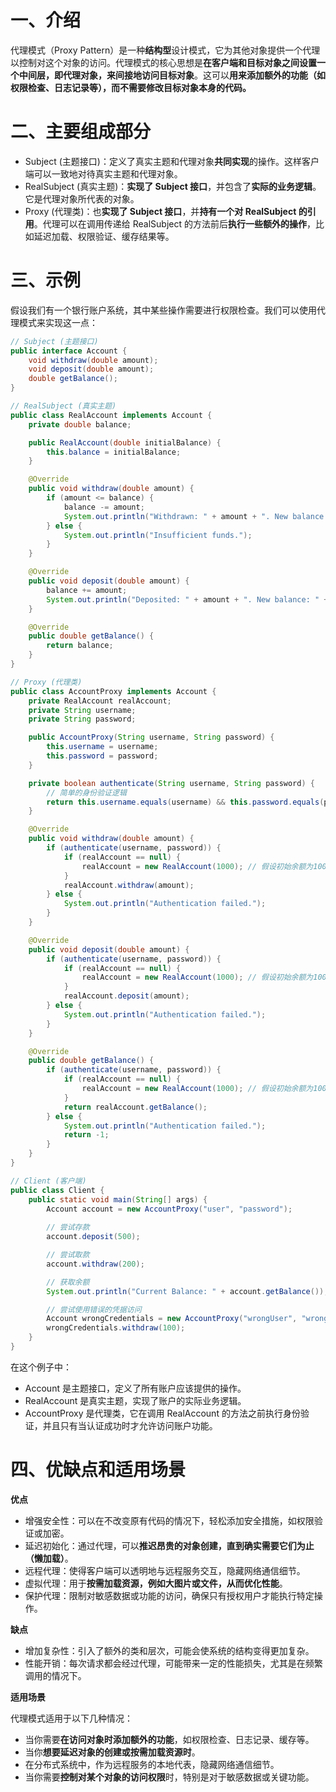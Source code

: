 # 一、介绍

代理模式（Proxy Pattern）是一种**结构型**设计模式，它为其他对象提供一个代理以控制对这个对象的访问。代理模式的核心思想是**在客户端和目标对象之间设置一个中间层，即代理对象，来间接地访问目标对象**。这可以**用来添加额外的功能（如权限检查、日志记录等），而不需要修改目标对象本身的代码。**

# 二、主要组成部分

- Subject (主题接口)：定义了真实主题和代理对象**共同实现**的操作。这样客户端可以一致地对待真实主题和代理对象。
- RealSubject (真实主题)：**实现了 Subject 接口**，并包含了**实际的业务逻辑**。它是代理对象所代表的对象。
- Proxy (代理类)：也**实现了 Subject 接口**，并**持有一个对 RealSubject 的引用**。代理可以在调用传递给 RealSubject 的方法前后**执行一些额外的操作**，比如延迟加载、权限验证、缓存结果等。

# 三、示例

假设我们有一个银行账户系统，其中某些操作需要进行权限检查。我们可以使用代理模式来实现这一点：

```java
// Subject (主题接口)
public interface Account {
    void withdraw(double amount);
    void deposit(double amount);
    double getBalance();
}

// RealSubject (真实主题)
public class RealAccount implements Account {
    private double balance;

    public RealAccount(double initialBalance) {
        this.balance = initialBalance;
    }

    @Override
    public void withdraw(double amount) {
        if (amount <= balance) {
            balance -= amount;
            System.out.println("Withdrawn: " + amount + ". New balance: " + balance);
        } else {
            System.out.println("Insufficient funds.");
        }
    }

    @Override
    public void deposit(double amount) {
        balance += amount;
        System.out.println("Deposited: " + amount + ". New balance: " + balance);
    }

    @Override
    public double getBalance() {
        return balance;
    }
}

// Proxy (代理类)
public class AccountProxy implements Account {
    private RealAccount realAccount;
    private String username;
    private String password;

    public AccountProxy(String username, String password) {
        this.username = username;
        this.password = password;
    }

    private boolean authenticate(String username, String password) {
        // 简单的身份验证逻辑
        return this.username.equals(username) && this.password.equals(password);
    }

    @Override
    public void withdraw(double amount) {
        if (authenticate(username, password)) {
            if (realAccount == null) {
                realAccount = new RealAccount(1000); // 假设初始余额为1000
            }
            realAccount.withdraw(amount);
        } else {
            System.out.println("Authentication failed.");
        }
    }

    @Override
    public void deposit(double amount) {
        if (authenticate(username, password)) {
            if (realAccount == null) {
                realAccount = new RealAccount(1000); // 假设初始余额为1000
            }
            realAccount.deposit(amount);
        } else {
            System.out.println("Authentication failed.");
        }
    }

    @Override
    public double getBalance() {
        if (authenticate(username, password)) {
            if (realAccount == null) {
                realAccount = new RealAccount(1000); // 假设初始余额为1000
            }
            return realAccount.getBalance();
        } else {
            System.out.println("Authentication failed.");
            return -1;
        }
    }
}

// Client (客户端)
public class Client {
    public static void main(String[] args) {
        Account account = new AccountProxy("user", "password");
        
        // 尝试存款
        account.deposit(500);

        // 尝试取款
        account.withdraw(200);

        // 获取余额
        System.out.println("Current Balance: " + account.getBalance());

        // 尝试使用错误的凭据访问
        Account wrongCredentials = new AccountProxy("wrongUser", "wrongPassword");
        wrongCredentials.withdraw(100);
    }
}
```

在这个例子中：

- Account 是主题接口，定义了所有账户应该提供的操作。
- RealAccount 是真实主题，实现了账户的实际业务逻辑。
- AccountProxy 是代理类，它在调用 RealAccount 的方法之前执行身份验证，并且只有当认证成功时才允许访问账户功能。

# 四、优缺点和适用场景

**优点**

- 增强安全性：可以在不改变原有代码的情况下，轻松添加安全措施，如权限验证或加密。
- 延迟初始化：通过代理，可以**推迟昂贵的对象创建，直到确实需要它们为止（懒加载）**。
- 远程代理：使得客户端可以透明地与远程服务交互，隐藏网络通信细节。
- 虚拟代理：用于**按需加载资源，例如大图片或文件，从而优化性能**。
- 保护代理：限制对敏感数据或功能的访问，确保只有授权用户才能执行特定操作。

**缺点**

- 增加复杂性：引入了额外的类和层次，可能会使系统的结构变得更加复杂。
- 性能开销：每次请求都会经过代理，可能带来一定的性能损失，尤其是在频繁调用的情况下。

**适用场景**

代理模式适用于以下几种情况：

- 当你需要**在访问对象时添加额外的功能**，如权限检查、日志记录、缓存等。
- 当你**想要延迟对象的创建或按需加载资源时**。
- 在分布式系统中，作为远程服务的本地代表，隐藏网络通信细节。
- 当你需要**控制对某个对象的访问权限**时，特别是对于敏感数据或关键功能。

